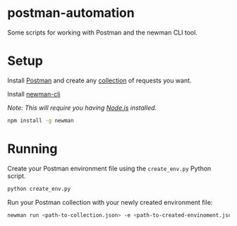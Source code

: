 # postman-automation
Some scripts for working with Postman and the newman CLI tool.


# Setup

Install [Postman](https://www.postman.com/downloads/) and create any [collection](https://learning.postman.com/docs/sending-requests/intro-to-collections/) of requests you want.

Install [newman-cli](https://learning.postman.com/docs/running-collections/using-newman-cli/command-line-integration-with-newman/)

<i>Note: This will require you having [Node.js](https://nodejs.org/en/download/current/) installed.</i>

```bash
npm install -g newman
```

# Running

Create your Postman environment file using the `create_env.py` Python script.

```bash
python create_env.py
```

Run your Postman collection with your newly created environment file:

```bash
newman run <path-to-collection.json> -e <path-to-created-envinoment.json>
```